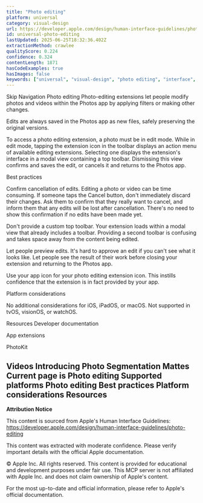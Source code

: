 ```yaml
---
title: "Photo editing"
platform: universal
category: visual-design
url: https://developer.apple.com/design/human-interface-guidelines/photo-editing
id: universal-photo-editing
lastUpdated: 2025-06-25T18:32:36.402Z
extractionMethod: crawlee
qualityScore: 0.224
confidence: 0.324
contentLength: 1871
hasCodeExamples: true
hasImages: false
keywords: ["universal", "visual-design", "photo editing", "interface", "navigation", "ios", "ipad", "macos", "mac", "watchos"]
---
```

Skip Navigation
Photo editing
Photo-editing extensions let people modify photos and videos within the Photos app by applying filters or making other changes.

Edits are always saved in the Photos app as new files, safely preserving the original versions.

To access a photo editing extension, a photo must be in edit mode. While in edit mode, tapping the extension icon in the toolbar displays an action menu of available editing extensions. Selecting one displays the extension's interface in a modal view containing a top toolbar. Dismissing this view confirms and saves the edit, or cancels it and returns to the Photos app.

Best practices

Confirm cancellation of edits. Editing a photo or video can be time consuming. If someone taps the Cancel button, don't immediately discard their changes. Ask them to confirm that they really want to cancel, and inform them that any edits will be lost after cancellation. There's no need to show this confirmation if no edits have been made yet.

Don't provide a custom top toolbar. Your extension loads within a modal view that already includes a toolbar. Providing a second toolbar is confusing and takes space away from the content being edited.

Let people preview edits. It's hard to approve an edit if you can't see what it looks like. Let people see the result of their work before closing your extension and returning to the Photos app.

Use your app icon for your photo editing extension icon. This instills confidence that the extension is in fact provided by your app.

Platform considerations

No additional considerations for iOS, iPadOS, or macOS. Not supported in tvOS, visionOS, or watchOS.

Resources
Developer documentation

App extensions

PhotoKit

Videos
Introducing Photo Segmentation Mattes
Current page is Photo editing
Supported platforms
Photo editing
Best practices
Platform considerations
Resources
---

**Attribution Notice**

This content is sourced from Apple's Human Interface Guidelines: https://developer.apple.com/design/human-interface-guidelines/photo-editing

This content was extracted with moderate confidence. Please verify important details with the official Apple documentation.

© Apple Inc. All rights reserved. This content is provided for educational and development purposes under fair use. This MCP server is not affiliated with Apple Inc. and does not claim ownership of Apple's content.

For the most up-to-date and official information, please refer to Apple's official documentation.
